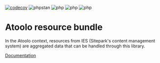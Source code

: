 [![codecov](https://codecov.io/gh/sitepark/atoolo-resource-bundle/graph/badge.svg?token=QwvDRxKEa2)](https://codecov.io/gh/sitepark/atoolo-resource-bundle)
![phpstan](https://img.shields.io/badge/PHPStan-level%209-brightgreen)
![php](https://img.shields.io/badge/PHP-8.1-blue)
![php](https://img.shields.io/badge/PHP-8.2-blue)
![php](https://img.shields.io/badge/PHP-8.3-blue)

# Atoolo resource bundle

In the Atoolo context, resources from IES (Sitepark's content management system) are aggregated data that can be handled through this library.

[Documentation](https://sitepark.github.io/atoolo-docs/develop/bundles/resource/)
